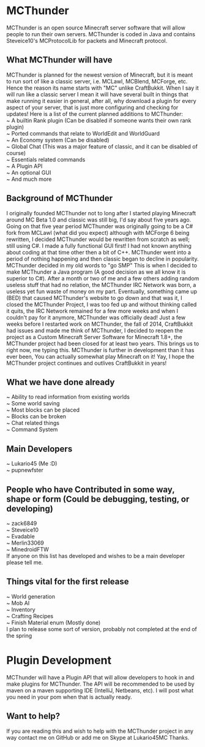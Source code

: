 MCThunder
=========
MCThunder is an open source Minecraft server software that will allow people to run their own servers. MCThunder is coded in Java and contains Steveice10's MCProtocolLib for packets and Minecraft protocol.

What MCThunder will have
-
MCThunder is planned for the newest version of Minecraft, but it is meant to run sort of like a classic server, i.e. MCLawl, MCBlend, MCForge, etc. Hence the reason its name starts with "MC" unlike CraftBukkit. When I say it will run like a classic server I mean it will have several built in things that make running it easier in general, after all, why download a plugin for every aspect of your server, that is just more configuring and checking for updates!
Here is a list of the current planned additions to MCThunder:<br>
~ A builtin Rank plugin (Can be disabled if someone wants their own rank plugin)<br>
~ Ported commands that relate to WorldEdit and WorldGuard<br>
~ An Economy system (Can be disabled)<br>
~ Global Chat (This was a major feature of classic, and it can be disabled of course) <br>
~ Essentials related commands<br>
~ A Plugin API<br>
~ An optional GUI<br>
~ And much more<br>

Background of MCThunder
- 
I originally founded MCThunder not to long after I started playing Minecraft around MC Beta 1.0 and classic was still big, I'd say about five years ago. Going on that five year period MCThunder was originally going to be a C# fork from MCLawl (what did you expect) although with MCForge 6 being rewritten, I decided MCThunder would be rewritten from scratch as well; still using C#. I made a fully functional GUI first! I had not known anything about coding at that time other then a bit of C++. MCThunder went into a period of nothing happening and then classic began to decline in popularity. MCThunder decided in my old words to "go SMP" This is when I decided to make MCThunder a Java program (A good decision as we all know it is superior to C#). After a month or two of  me and a few others adding random useless stuff that had no relation, the MCThunder IRC Network was born, a useless yet fun waste of money on my part. Eventually, something came up (BED) that caused MCThunder's website to go down and that was it, I closed the MCThunder Project, I was too fed up and without thinking called it quits, the IRC Network remained for a few more weeks and when I couldn't pay for it anymore, MCThunder was officially dead! Just a few weeks before I restarted work on MCThunder, the fall of 2014, CraftBukkit had issues and made me think of MCThunder, I decided to reopen the project as a Custom Minecraft Server Software for Minecraft 1.8+, the MCThunder project had been closed for at least two years. This brings us to right now, me typing this. MCThunder is further in development than it has ever been, You can actually somewhat play Minecraft on it! Yay, I hope the MCThunder project continues and outlives CraftBukkit in years!

What we have done already
-
~ Ability to read information from existing worlds<br>
~ Some world saving<br>
~ Most blocks can be placed<br>
~ Blocks can be broken<br>
~ Chat related things<br>
~ Command System<br>

Main Developers
-
~ Lukario45 (Me :D)<br>
~ pupnewfster<br>

People who have Contributed in some way, shape or form (Could be debugging, testing, or developing)
-
~ zack6849<br>
~ Steveice10<br>
~ Evadable<br>
~ Merlin33069<br>
~ MinedroidFTW<br>
If anyone on this list has developed and wishes to be a main developer please tell me.

Things vital for the first release
-
~ World generation<br>
~ Mob AI<br>
~ Inventory<br>
~ Crafting Recipes<br>
~ Finish Material enum (Mostly done)<br>
I plan to release some sort of version, probably not completed at the end of the spring<br>

Plugin Development
=
MCThunder will have a Plugin API that will allow developers to hook in and make plugins for MCThunder. The API will be recommended to be used by maven on a maven supporting IDE (IntelliJ, Netbeans, etc). I will post what you need in your pom when that is actually ready.

Want to help?
-
If you are reading this and wish to help with the MCThunder project in any way contact me on GitHub or add me on Skype at Lukario45MC Thanks.